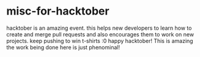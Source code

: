 # misc-for-hacktober
hacktober is an amazing event. this helps new developers to learn how to create and merge pull requests and also encourages them to work on new projects. keep pushing to win t-shirts :0 happy hacktober! This is amazing the work being done here is just phenominal!
